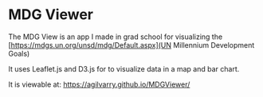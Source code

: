 # MDG Viewer

The MDG View is an app I made in grad school for visualizing the [https://mdgs.un.org/unsd/mdg/Default.aspx](UN Millennium Development Goals)

It uses Leaflet.js and D3.js for to visualize data in a map and bar chart.

It is viewable at: https://agilvarry.github.io/MDGViewer/
